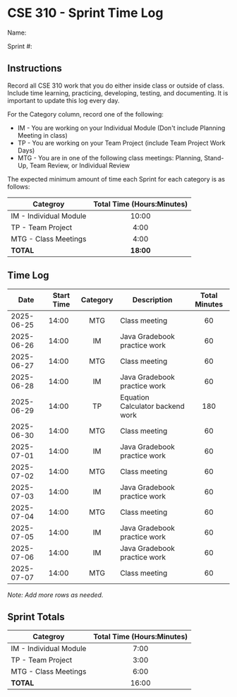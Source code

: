 # CSE 310 - Sprint Time Log

Name:

Sprint #:

## Instructions

Record all CSE 310 work that you do either inside class or outside of class.  Include time learning, practicing, developing, testing, and documenting.  It is important to update this log every day.

For the Category column, record one of the following:
* IM - You are working on your Individual Module (Don't include Planning Meeting in class)
* TP - You are working on your Team Project (include Team Project Work Days)
* MTG - You are in one of the following class meetings: Planning, Stand-Up, Team Review, or Individual Review

The expected minimum amount of time each Sprint for each category is as follows:

|Categroy                       |Total Time (Hours:Minutes)|
|-------------------------------|:------------------------:|
|IM - Individual Module         |          10:00           |
|TP - Team Project              |           4:00           |
|MTG - Class Meetings           |           4:00           |
|**TOTAL**                      |        **18:00**         |

## Time Log

|Date      |Start Time|Category|Description                                 |Total Minutes|
|----------|----------|:------:|--------------------------------------------|:-----------:|
|2025-06-25|14:00     |  MTG   |Class meeting                              |      60     |
|2025-06-26|14:00     |  IM    |Java Gradebook practice work               |      60     |
|2025-06-27|14:00     |  MTG   |Class meeting                              |      60     |
|2025-06-28|14:00     |  IM    |Java Gradebook practice work               |      60     |
|2025-06-29|14:00     |  TP    |Equation Calculator backend work           |     180     |
|2025-06-30|14:00     |  MTG   |Class meeting                              |      60     |
|2025-07-01|14:00     |  IM    |Java Gradebook practice work               |      60     |
|2025-07-02|14:00     |  MTG   |Class meeting                              |      60     |
|2025-07-03|14:00     |  IM    |Java Gradebook practice work               |      60     |
|2025-07-04|14:00     |  MTG   |Class meeting                              |      60     |
|2025-07-05|14:00     |  IM    |Java Gradebook practice work               |      60     |
|2025-07-06|14:00     |  IM    |Java Gradebook practice work               |      60     |
|2025-07-07|14:00     |  MTG   |Class meeting                              |      60     |

_Note: Add more rows as needed._

## Sprint Totals

|Categroy                       |Total Time (Hours:Minutes)|
|-------------------------------|:------------------------:|
|IM - Individual Module         |          7:00            |
|TP - Team Project              |          3:00            |
|MTG - Class Meetings           |          6:00            |
|**TOTAL**                      |         16:00            |

